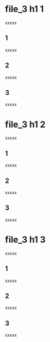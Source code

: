# file_3 h1 1
xxxxx
## 1
xxxxx
## 2
xxxxx
## 3
xxxxx

# file_3 h1 2
xxxxx
## 1
xxxxx
## 2
xxxxx
## 3
xxxxx

# file_3 h1 3
xxxxx
## 1
xxxxx
## 2
xxxxx
## 3
xxxxx